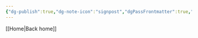 ```yaml
---
{"dg-publish":true,"dg-note-icon":"signpost","dgPassFrontmatter":true,"noteIcon":"signpost","permalink":"/10-tags/read-me/","created":"2025-10-13T20:17:15.422+01:00","updated":"2025-10-25T17:06:40.043+01:00"}
---
```


[[Home\|Back home]]